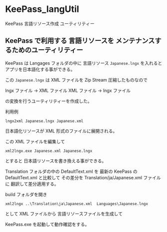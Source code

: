 # KeePass_langUtil
KeePass 言語リソース作成 ユーティリティー

## KeePass で利用する 言語リソースを メンテナンスするためのユーティリティー

KeePass は Langages フォルダの中に 言語リソース `Japanese.lngx` を入れると アプリを日本語化する事ができる。

この `Japanese.lngx` は XML ファイルを Zip Stream 圧縮したものなので

lngx ファイル → XML ファイル
XML ファイル → lngx ファイル

の変換を行うユーティリティーを作成した。

利用例

```
lngx2xml Japanese.lngx Japanese.xml
```

日本語化リソースが XML 形式のファイルに展開される。

この XML ファイルを編集して

```
xml2lngx.exe Japanese.xml Japanese.lngx
```
とすると 日本語リソースを書き換える事ができる。

Translation フォルダの中の DefaultText.xml を 最新の KeePass の DefaultText.xml と比較して その差分を
Translation/ja/Japanese.xml ファイルに 翻訳して差分適用する。

build フォルダを開き 

```
xml2lngx ..\Translation\ja\Japanese.xml  Languages\Japanese.lngx
```
として XML ファイルから 言語リソースファイルを生成して

KeePass.exe を起動して動作確認をする。


